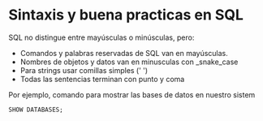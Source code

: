 # **Sintaxis y buena practicas en SQL**

SQL no distingue entre mayúsculas o minúsculas, pero:
* Comandos y palabras reservadas de SQL van en mayúsculas.
* Nombres de objetos y datos van en minusculas con \_snake_case
* Para strings usar comillas simples (' ')
* Todas las sentencias terminan con punto y coma 

Por ejemplo, comando para mostrar las bases de datos en nuestro sistem

```sql
SHOW DATABASES;
```

